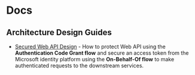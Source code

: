 # Docs

## Architecture Design Guides

- [Secured Web API Design](design-guides/SecuredWebApi-Design_On-Behalf-Of-Flow.md) - How to protect Web API using the **Authentication Code Grant flow** and secure an access token from the Microsoft identity platform using the **On-Behalf-Of flow** to make authenticated requests to the downstream services.

